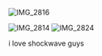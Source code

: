 
![IMG_2816](https://github.com/user-attachments/assets/e577566c-1295-49ca-9178-8893b193bfb4)

![IMG_2814](https://github.com/user-attachments/assets/374c39bb-a8eb-4600-b377-52c27031a34f)
![IMG_2824](https://github.com/user-attachments/assets/4ffebb01-2eab-45f7-9510-c8abd4841a10)



i love shockwave guys
